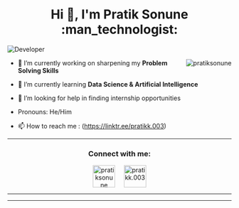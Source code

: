 <h1 align="center">Hi 👋, I'm Pratik Sonune :man_technologist: </h1>

<img src="https://pixan198.github.io/images/Developer.gif" alt="Developer" />

<p><img align="right" src="https://github-readme-stats.vercel.app/api/top-langs?username=pratiksonune&show_icons=true&locale=en&layout=compact" alt="pratiksonune" /></p>

- 🔭 I’m currently working on sharpening my **Problem Solving Skills**

- 🌱 I’m currently learning **Data Science & Artificial Intelligence**

- 🤔 I’m looking for help in finding internship opportunities

- Pronouns: He/Him

- 📫 How to reach me : (https://linktr.ee/pratikk.003)
<hr>

<h3 align="center">Connect with me:</h3>
<p align="center">
<a href="https://www.linkedin.com/in/pratiksonune" target="blank"><img align="center" src="https://img.icons8.com/cute-clipart/64/000000/linkedin.png" alt="pratiksonune" height="50" width="50" /></a>&nbsp;&nbsp;&nbsp;&nbsp;
<a href="https://instagram.com/pratikk.003" target="blank"><img align="center" src="https://img.icons8.com/cute-clipart/64/000000/instagram-new.png" alt="pratikk.003" height="50" width="50" /></a>
</p>

<hr>


--------------------------------------------------------------------------------------------------------------------------------------------------------------------


<!---
pratiksonune/pratiksonune is a ✨ special ✨ repository because its `README.md` (this file) appears on your GitHub profile.
You can click the Preview link to take a look at your changes.
--->
